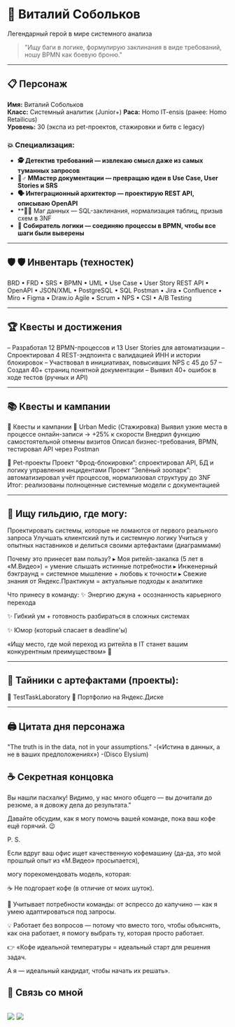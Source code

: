 # 🧙 Виталий Собольков
Легендарный герой в мире системного анализа  

> "Ищу баги в логике, формулирую заклинания в виде требований, ношу BPMN как боевую броню."

---

## 📋 Персонаж  
**Имя:** Виталий Собольков  
**Класс:** Системный аналитик (Junior+)
**Раса:** Homo IT-ensis (ранее: Homo Retailicus)  
**Уровень:** 30 (экспа из pet-проектов, стажировки и битв с legacy)

### 💥 Специализация:  
- **🕵️ Детектив требований — извлекаю смысл даже из самых туманных запросов**  
- **🧠♂️ ММастер документации — превращаю идеи в Use Case, User Stories и SRS**
- **🗣️ Интеграционный архитектор — проектирую REST API, описываю OpenAPI**  
- **🧙‍♂️ Маг данных — SQL-заклинания, нормализация таблиц, призыв схем в 3NF
- **🧩 Собиратель логики — соединяю процессы в BPMN, чтобы все шаги были выверены**

---

## 🛡️ 🛡️ Инвентарь (техностек)
BRD • FRD • SRS • BPMN • UML • Use Case • User Story
REST API • OpenAPI • JSON/XML • PostgreSQL • SQL
Postman • Jira • Confluence • Miro • Figma • Draw.io
Agile • Scrum • NPS • CSI • A/B Testing

---

## 🏆 Квесты и достижения   
– Разработал 12 BPMN-процессов и 13 User Stories для автоматизации
– Спроектировал 4 REST-эндпоинта с валидацией ИНН и истории блокировок
– Участвовал в инициативах, повысивших NPS с 45 до 57
– Создал 40+ страниц понятной документации
– Выявил 40+ ошибок в ходе тестов (ручных и API)

---

## 📚 Квесты и кампании  

🎒 Квесты и кампании
🏥 Urban Medic (Стажировка)
Выявил узкие места в процессе онлайн-записи → +25% к скорости
Внедрил функцию самостоятельной отмены визитов
Описал бизнес-требования, BPMN, тестировал API через Postman

🐾 Pet-проекты
Проект “Фрод-блокировки”: спроектировал API, БД и логику управления инцидентами
Проект “Зелёный зоопарк”: автоматизировал учёт процессов, нормализовал структуру до 3NF
Итог: реализованы полноценные системные модели с документацией
   

---

## 🎯 Ищу гильдию, где могу:
Проектировать системы, которые не ломаются от первого реального запроса
Улучшать клиентский путь и системную логику
Учиться у опытных наставников и делиться своими артефактами (диаграммами)

Почему это принесет вам пользу?
▸ Моя ритейл-закалка (5 лет в «М.Видео») = умение слышать истинные потребности
▸ Инженерный бэкграунд = системное мышление + любовь к точности
▸ Свежие знания от Яндекс.Практикум = актуальные подходы к аналитике

Что принесу в команду:
✨ Энергию джуна + осознанность карьерного перехода

✨ Гибкий ум + готовность разбираться в сложных системах

✨ Юмор (который спасает в deadline'ы)

«Ищу место, где мой переход из ритейла в IT станет вашим конкурентным преимуществом» 💫

---
## 📁 Тайники с артефактами (проекты):
📁 TestTaskLaboratory
📁 Портфолио на Яндекс.Диске

---
## 🖨️ Цитата дня персонажа 
"The truth is in the data, not in your assumptions."
-(«Истина в данных, а не в ваших предположениях»)
-(Disco Elysium)

## ☕ Секретная концовка 
Вы нашли пасхалку! Видимо, у нас много общего — вы дочитали до резюме, а я довожу дела до результата."

Давайте обсудим, как я могу помочь вашей команде, пока ваш кофе ещё горячий. 😉

P. S.

Если вдруг ваш офис ищет качественную кофемашину (да-да, это мой прошлый опыт из «М.Видео» просыпается),

могу порекомендовать модель, которая:

☕ Не подгорает кофе (в отличие от моих шуток).

🧐 Учитывает потребности команды: от эспрессо до капучино — как я умею адаптироваться под запросы.

💡 Работает без вопросов — потому что вместо того, чтобы объяснять, как она работает, я помогу выбрать ту, которая просто работает.

👉 «Кофе идеальной температуры = идеальный старт для решения задач. 

А я — идеальный кандидат, чтобы начать их решать».


## 📩 Связь со мной
[![](https://img.shields.io/badge/Telegram-@ya_vitalyan-blue)](https://t.me/sa_vitaly)
[![](https://img.shields.io/badge/Email-vitaly.sobolkov@yandex.ru-green)](mailto:vitaly.sobolkov@yandex.ru)  
---
